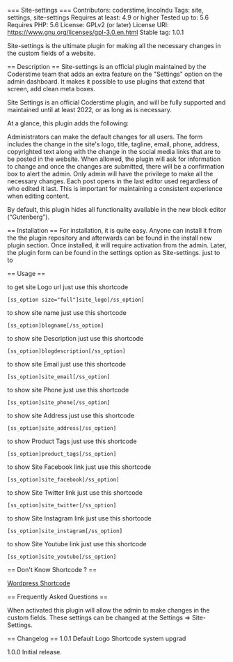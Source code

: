 === Site-settings ===
Contributors: coderstime,lincolndu
Tags: site, settings, site-settings
Requires at least: 4.9 or higher
Tested up to: 5.6
Requires PHP: 5.6
License: GPLv2 (or later)
License URI: https://www.gnu.org/licenses/gpl-3.0.en.html
Stable tag: 1.0.1


Site-settings is the ultimate plugin for making all the necessary changes in the custom fields of a website. 

== Description ==
Site-settings is an official plugin maintained by the Coderstime team that adds an extra feature on the "Settings" option on the admin dashboard. It makes it possible to use plugins that extend that screen, add clean meta boxes.

Site Settings is an official Coderstime plugin, and will be fully supported and maintained until at least 2022, or as long as is necessary.

At a glance, this plugin adds the following:

Administrators can make the default changes for all users. The form includes the change in the site's logo, title, tagline, email, phone, address, copyrighted text along with the change in the social media links that are to be posted in the website.
When allowed, the plugin will ask for information to change and once the changes are submitted, there will be a confirmation box to alert the admin. Only admin will have the privilege to make all the necessary changes.
Each post opens in the last editor used regardless of who edited it last. This is important for maintaining a consistent experience when editing content.

By default, this plugin hides all functionality available in the new block editor (“Gutenberg”).

== Installation ==
For installation, it is quite easy. Anyone can install it from the the plugin repository and afterwards can be found in the install new plugin section. Once installed, it will require activation from the admin. Later, the plugin form can be found in the settings option as Site-settings. just to to


== Usage ==

to get site Logo url just use this shortcode

`
	[ss_option size="full"]site_logo[/ss_option]
`

to show site name just use this shortcode

`
	[ss_option]blogname[/ss_option]
`

to show site Description just use this shortcode

`
	[ss_option]blogdescription[/ss_option]
`

to show site Email just use this shortcode

`
	[ss_option]site_email[/ss_option]
`

to show site Phone just use this shortcode

`
	[ss_option]site_phone[/ss_option]
`

to show site Address just use this shortcode

`
	[ss_option]site_address[/ss_option]
`

to show Product Tags just use this shortcode

`
	[ss_option]product_tags[/ss_option]
`

to show Site Facebook link just use this shortcode

`
	[ss_option]site_facebook[/ss_option]
`

to show Site Twitter link just use this shortcode

`
	[ss_option]site_twitter[/ss_option]
`

to show Site Instagram link just use this shortcode

`
	[ss_option]site_instagram[/ss_option]
`


to show Site Youtube link just use this shortcode

`
	[ss_option]site_youtube[/ss_option]
`


== Don't Know Shortcode ? ==

[Wordpress Shortcode](https://developer.wordpress.org/reference/functions/do_shortcode/)


== Frequently Asked Questions ==

When activated this plugin will allow the admin to make changes in the custom fields.
These settings can be changed at the Settings => Site-Settings.

== Changelog ==
1.0.1
Default Logo 
Shortcode system upgrad

1.0.0
Initial release.
